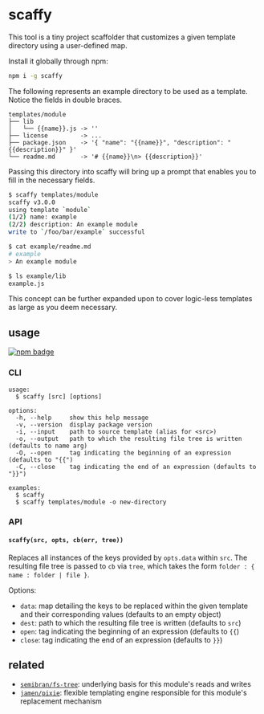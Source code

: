 # scaffy
This tool is a tiny project scaffolder that customizes a given template directory using a user-defined map.

Install it globally through npm:

```sh
npm i -g scaffy
```

The following represents an example directory to be used as a template. Notice the fields in double braces.

```
templates/module
├── lib
│   └── {{name}}.js -> ''
├── license         -> ...
├── package.json    -> '{ "name": "{{name}}", "description": "{{description}}" }'
└── readme.md       -> '# {{name}}\n> {{description}}'
```

Passing this directory into scaffy will bring up a prompt that enables you to fill in the necessary fields.

```sh
$ scaffy templates/module
scaffy v3.0.0
using template `module`
(1/2) name: example
(2/2) description: An example module
write to `/foo/bar/example` successful

$ cat example/readme.md
# example
> An example module

$ ls example/lib
example.js
```

This concept can be further expanded upon to cover logic-less templates as large as you deem necessary.

## usage
[![npm badge]][npm package]

### CLI
```
usage:
  $ scaffy [src] [options]

options:
  -h, --help     show this help message
  -v, --version  display package version
  -i, --input    path to source template (alias for <src>)
  -o, --output   path to which the resulting file tree is written (defaults to name arg)
  -O, --open     tag indicating the beginning of an expression (defaults to "{{")
  -C, --close    tag indicating the end of an expression (defaults to "}}")

examples:
  $ scaffy
  $ scaffy templates/module -o new-directory
```

### API

#### `scaffy(src, opts, cb(err, tree))`
Replaces all instances of the keys provided by `opts.data` within `src`. The resulting file tree is passed to `cb` via `tree`, which takes the form `folder : { name : folder | file }`.

Options:
* `data`: map detailing the keys to be replaced within the given template and their corresponding values (defaults to an empty object)
* `dest`: path to which the resulting file tree is written (defaults to `src`)
* `open`: tag indicating the beginning of an expression (defaults to `{{`)
* `close`: tag indicating the end of an expression (defaults to `}}`)

## related
* [`semibran/fs-tree`][semibran/fs-tree]: underlying basis for this module's reads and writes
* [`jamen/pixie`][jamen/pixie]: flexible templating engine responsible for this module's replacement mechanism

[npm badge]:        https://nodei.co/npm/scaffy.png?mini
[npm package]:      https://npmjs.com/package/scaffy
[semibran/fs-tree]: https://github.com/semibran/fs-tree
[jamen/pixie]:      https://github.com/jamen/pixie
